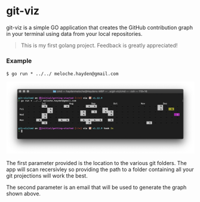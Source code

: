 # git-viz
git-viz is a simple GO application that creates the GitHub contribution graph in your terminal using data from your local repositories.

> This is my first golang project. Feedback is greatly appreciated!
### Example
```
$ go run * ../../ meloche.hayden@gmail.com
```
![Picture of git-viz in terminal](./img/screenshot.png?raw=true)

The first parameter provided is the location to the various git folders. The app will scan recersivley so providing the path to a folder containing all your git projections will work the best.

The second parameter is an email that will be used to generate the graph shown above.